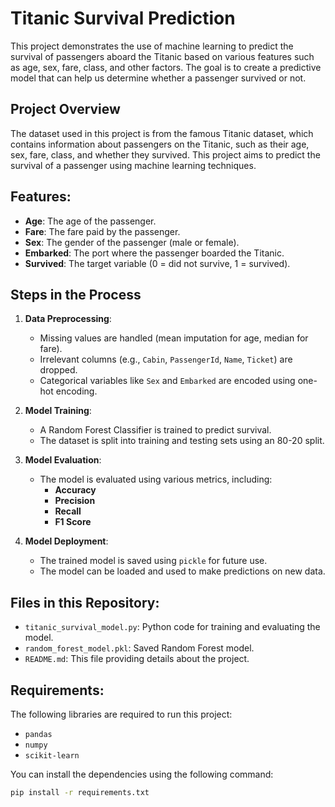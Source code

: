 # Titanic Survival Prediction

This project demonstrates the use of machine learning to predict the survival of passengers aboard the Titanic based on various features such as age, sex, fare, class, and other factors. The goal is to create a predictive model that can help us determine whether a passenger survived or not.

## Project Overview

The dataset used in this project is from the famous Titanic dataset, which contains information about passengers on the Titanic, such as their age, sex, fare, class, and whether they survived. This project aims to predict the survival of a passenger using machine learning techniques.

## Features:
- **Age**: The age of the passenger.
- **Fare**: The fare paid by the passenger.
- **Sex**: The gender of the passenger (male or female).
- **Embarked**: The port where the passenger boarded the Titanic.
- **Survived**: The target variable (0 = did not survive, 1 = survived).

## Steps in the Process

1. **Data Preprocessing**:
   - Missing values are handled (mean imputation for age, median for fare).
   - Irrelevant columns (e.g., `Cabin`, `PassengerId`, `Name`, `Ticket`) are dropped.
   - Categorical variables like `Sex` and `Embarked` are encoded using one-hot encoding.

2. **Model Training**:
   - A Random Forest Classifier is trained to predict survival.
   - The dataset is split into training and testing sets using an 80-20 split.

3. **Model Evaluation**:
   - The model is evaluated using various metrics, including:
     - **Accuracy**
     - **Precision**
     - **Recall**
     - **F1 Score**

4. **Model Deployment**:
   - The trained model is saved using `pickle` for future use.
   - The model can be loaded and used to make predictions on new data.

## Files in this Repository:
- `titanic_survival_model.py`: Python code for training and evaluating the model.
- `random_forest_model.pkl`: Saved Random Forest model.
- `README.md`: This file providing details about the project.

## Requirements:
The following libraries are required to run this project:
- `pandas`
- `numpy`
- `scikit-learn`

You can install the dependencies using the following command:

```bash
pip install -r requirements.txt
